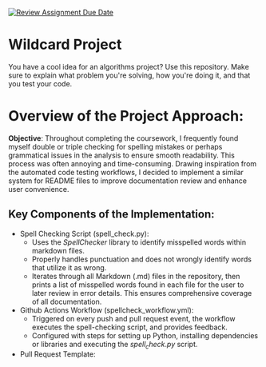 [![Review Assignment Due Date](https://classroom.github.com/assets/deadline-readme-button-24ddc0f5d75046c5622901739e7c5dd533143b0c8e959d652212380cedb1ea36.svg)](https://classroom.github.com/a/tTztJ7yI)
# Wildcard Project

You have a cool idea for an algorithms project? Use this repository. Make sure
to explain what problem you're solving, how you're doing it, and that you test
your code.

# Overview of the Project Approach:

**Objective**: Throughout completing the coursework, I frequently found myself double or triple checking for spelling mistakes or perhaps grammatical issues in the analysis to ensure smooth readability. This process was often annoying and time-consuming. Drawing inspiration from the automated code testing workflows, I decided to implement a similar system for README files to improve documentation review and enhance user convenience.

## Key Components of the Implementation: 
- Spell Checking Script (spell_check.py):
  - Uses the $SpellChecker$ library to identify misspelled words within markdown files.
  - Properly handles punctuation and does not wrongly identify words that utilize it as wrong.
  - Iterates through all Markdown (.md) files in the repository, then prints a list of misspelled words found in each file for the user to later review in error details. This ensures comprehensive coverage of all documentation.
- Github Actions Workflow (spellcheck_workflow.yml):
  - Triggered on every push and pull request event, the workflow executes the spell-checking script, and provides feedback.
  - Configured with steps for setting up Python, installing dependencies or libraries and executing the $spell_check.py$ script.
- Pull Request Template: 
